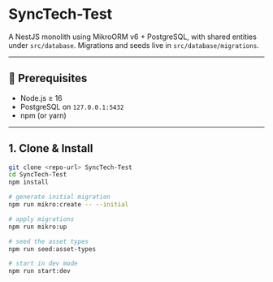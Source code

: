 # SyncTech-Test

A NestJS monolith using MikroORM v6 + PostgreSQL, with shared entities under `src/database`. Migrations and seeds live in `src/database/migrations`.

---

## 🔧 Prerequisites

- Node.js ≥ 16
- PostgreSQL on `127.0.0.1:5432`
- npm (or yarn)

---

## 1. Clone & Install

```bash
git clone <repo-url> SyncTech-Test
cd SyncTech-Test
npm install

# generate initial migration
npm run mikro:create -- --initial

# apply migrations
npm run mikro:up

# seed the asset types
npm run seed:asset-types

# start in dev mode
npm run start:dev

```
